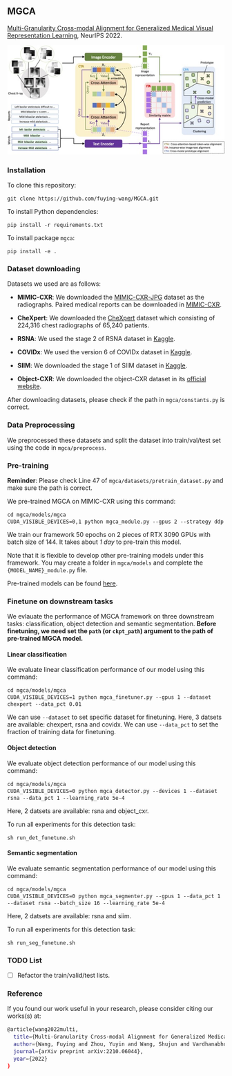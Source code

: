 ## MGCA
[Multi-Granularity Cross-modal Alignment for Generalized Medical Visual Representation Learning](https://arxiv.org/abs/2210.06044), NeurIPS 2022.

![framework](docs/framework.jpg)

###  Installation
To clone this repository:
```
git clone https://github.com/fuying-wang/MGCA.git
```
To install Python dependencies:
```
pip install -r requirements.txt
```
To install package `mgca`:
```
pip install -e .
```
### Dataset downloading
Datasets we used are as follows:
- **MIMIC-CXR**: We downloaded the [MIMIC-CXR-JPG](https://physionet.org/content/mimic-cxr-jpg/2.0.0/) dataset as the radiographs. Paired medical reports can be downloaded in [MIMIC-CXR](https://physionet.org/content/mimic-cxr/2.0.0/mimic-cxr-reports.zip).

- **CheXpert**: We downloaded the [CheXpert](https://stanfordmlgroup.github.io/competitions/chexpert/) dataset which consisting of 224,316 chest radiographs of 65,240 patients.

- **RSNA**: We used the stage 2 of RSNA dataset in [Kaggle](https://www.kaggle.com/competitions/rsna-pneumonia-detection-challenge/data). 

- **COVIDx**: We used the version 6 of COVIDx dataset in [Kaggle](https://www.kaggle.com/datasets/andyczhao/covidx-cxr2).

- **SIIM**: We downloaded the stage 1 of SIIM dataset in [Kaggle](https://www.kaggle.com/competitions/siim-acr-pneumothorax-segmentation/data).

- **Object-CXR**: We downloaded the object-CXR dataset in its [official website](https://academictorrents.com/details/fdc91f11d7010f7259a05403fc9d00079a09f5d5).

After downloading datasets, please check if the path in `mgca/constants.py` is correct.

### Data Preprocessing
We preprocessed these datasets and split the dataset into train/val/test set using the code in `mgca/preprocess`.

### Pre-training

**Reminder**: Please check Line 47 of `mgca/datasets/pretrain_dataset.py` and make sure the path is correct.

We pre-trained MGCA on MIMIC-CXR using this command:
```
cd mgca/models/mgca
CUDA_VISIBLE_DEVICES=0,1 python mgca_module.py --gpus 2 --strategy ddp
```
We train our framework 50 epochs on 2 pieces of RTX 3090 GPUs with batch size of 144. It takes about *1 day* to pre-train this model.

Note that it is flexible to develop other pre-training models under this framework. You may create a folder in `mgca/models` and complete the `{MODEL_NAME}_module.py` file.

Pre-trained models can be found [here](https://drive.google.com/drive/folders/15_mP9Lqq2H15R53qlKn3l_xzGVzi9jX9?usp=sharing).

### Finetune on downstream tasks
We evlauate the performance of MGCA framework on three downstream tasks: classification, object detection and semantic segmentation. **Before finetuning, we need set the `path` (or `ckpt_path`) argument to the path of pre-trained MGCA model.**

#### Linear classification
We evaluate linear classification performance of our model using this command:
```
cd mgca/models/mgca
CUDA_VISIBLE_DEVICES=1 python mgca_finetuner.py --gpus 1 --dataset chexpert --data_pct 0.01
```
We can use `--dataset` to set specific dataset for finetuning. Here, 3 datsets are available: chexpert, rsna and covidx.
We can use `--data_pct` to set the fraction of training data for finetuning.

#### Object detection
We evaluate object detection performance of our model using this command:
```
cd mgca/models/mgca
CUDA_VISIBLE_DEVICES=0 python mgca_detector.py --devices 1 --dataset rsna --data_pct 1 --learning_rate 5e-4
```
Here, 2 datsets are available: rsna and object_cxr.

To run all experiments for this detection task:
```
sh run_det_funetune.sh
```

#### Semantic segmentation
We evaluate semantic segmentation performance of our model using this command:
```
cd mgca/models/mgca
CUDA_VISIBLE_DEVICES=0 python mgca_segmenter.py --gpus 1 --data_pct 1 --dataset rsna --batch_size 16 --learning_rate 5e-4
```
Here, 2 datsets are available: rsna and siim.

To run all experiments for this detection task:
```
sh run_seg_funetune.sh
```

### TODO List
- [ ] Refactor the train/valid/test lists.

### Reference
If you found our work useful in your research, please consider citing our works(s) at:
```bash
@article{wang2022multi,
  title={Multi-Granularity Cross-modal Alignment for Generalized Medical Visual Representation Learning},
  author={Wang, Fuying and Zhou, Yuyin and Wang, Shujun and Vardhanabhuti, Varut and Yu, Lequan},
  journal={arXiv preprint arXiv:2210.06044},
  year={2022}
}
```
